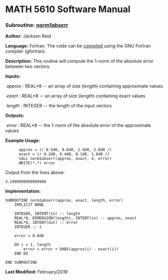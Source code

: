 # MATH 5610 Software Manual

### Subroutine: [_norm1abserr_](../norm1abserr.f90)

**Author:** Jackson Reid

**Language:** Fortran. The code can be [compiled](compilation.md) using the GNU Fortran compiler (gfortran).

**Description:** This routine will compute the 1-norm of the absolute error between two vectors.

**Inputs:** 

​       _approx_ : REAL*8 -- an array of size (_length_) containing approximate values

​	_exact_ : REAL*8 -- an array of size (_length_) containing exact values

​       _length_ : INTEGER -- the length of the input vectors

**Outputs:** 

​	_error_ : REAL*8 -- the 1-norm of the absolute error of the approximate values

**Example Usage:** 

```
      approx = (/ 0.5d0, 0.6d0, 1.9d0, 2.0d0 /)
      exact = (/ 0.2d0, 0.4d0, 0.1d0, 1.0d0 /)
      CALL norm1abserr(approx, exact, 4, error)
      WRITE(*,*) error
```
Output from the lines above:
```
3.2999999999999998
```
**Implementation:**

```
SUBROUTINE norm1abserr(approx, exact, length, error)
    IMPLICIT NONE

    INTEGER, INTENT(in) :: length
    REAL*8, DIMENSION(length), INTENT(in) :: approx, exact
    REAL*8, INTENT(out) :: error
    INTEGER :: i

    error = 0.0d0

    DO i = 1, length
        error = error + DABS(approx(i) - exact(i))
    END DO

END SUBROUTINE
```



**Last Modified:** February/2019

